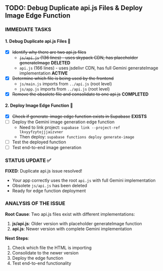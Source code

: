 ## TODO: Debug Duplicate api.js Files & Deploy Image Edge Function

### IMMEDIATE TASKS

#### 1. Debug Duplicate api.js Files 🔧
- [x] ~~Identify why there are two api.js files~~
  - ~~`js/api.js` (136 lines) - uses skypack CDN, has placeholder generateImage~~ **DELETED**
  - `api.js` (166 lines) - uses jsdelivr CDN, has full Gemini generateImage implementation **ACTIVE**
- [x] ~~Determine which file is being used by the frontend~~ 
  - `js/main.js` imports from `../api.js` (root level)
  - `js/app.js` imports from `../api.js` (root level)
- [x] ~~Remove the obsolete file and consolidate to one api.js~~ **COMPLETED**

#### 2. Deploy Image Edge Function 🚀
- [x] ~~Check if generate-image edge function exists in Supabase~~ **EXISTS**
- [ ] Deploy the Gemini image generation edge function
  - Need to link project: `supabase link --project-ref lkvyyfzytojjjaizvner`
  - Then deploy: `supabase functions deploy generate-image`
- [ ] Test the deployed function
- [ ] Test end-to-end image generation

### STATUS UPDATE ✅

**FIXED**: Duplicate api.js issue resolved!
- Your app correctly uses the root `api.js` with full Gemini implementation
- Obsolete `js/api.js` has been deleted
- Ready for edge function deployment

### ANALYSIS OF THE ISSUE

**Root Cause**: Two api.js files exist with different implementations:
1. **js/api.js**: Older version with placeholder generateImage function
2. **api.js**: Newer version with complete Gemini implementation

**Next Steps**: 
1. Check which file the HTML is importing
2. Consolidate to the newer version
3. Deploy the edge function
4. Test end-to-end functionality 